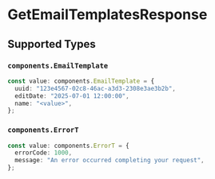 # GetEmailTemplatesResponse


## Supported Types

### `components.EmailTemplate`

```typescript
const value: components.EmailTemplate = {
  uuid: "123e4567-02c8-46ac-a3d3-2308e3ae3b2b",
  editDate: "2025-07-01 12:00:00",
  name: "<value>",
};
```

### `components.ErrorT`

```typescript
const value: components.ErrorT = {
  errorCode: 1000,
  message: "An error occurred completing your request",
};
```

